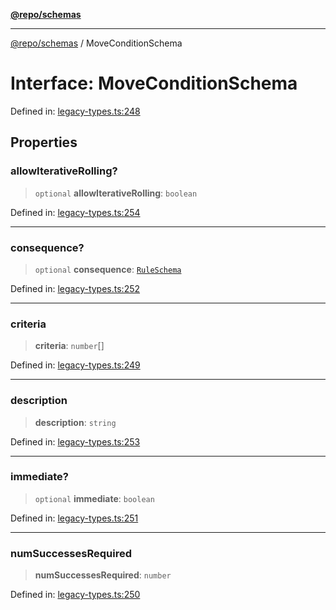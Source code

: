 [**@repo/schemas**](../README.md)

***

[@repo/schemas](../README.md) / MoveConditionSchema

# Interface: MoveConditionSchema

Defined in: [legacy-types.ts:248](https://github.com/alexqguo/drinking-board-game-v3/blob/1fd51bdd7d56dd7c938617f9ae2969ed8892dac1/packages/schemas/src/legacy-types.ts#L248)

## Properties

### allowIterativeRolling?

> `optional` **allowIterativeRolling**: `boolean`

Defined in: [legacy-types.ts:254](https://github.com/alexqguo/drinking-board-game-v3/blob/1fd51bdd7d56dd7c938617f9ae2969ed8892dac1/packages/schemas/src/legacy-types.ts#L254)

***

### consequence?

> `optional` **consequence**: [`RuleSchema`](../type-aliases/RuleSchema.md)

Defined in: [legacy-types.ts:252](https://github.com/alexqguo/drinking-board-game-v3/blob/1fd51bdd7d56dd7c938617f9ae2969ed8892dac1/packages/schemas/src/legacy-types.ts#L252)

***

### criteria

> **criteria**: `number`[]

Defined in: [legacy-types.ts:249](https://github.com/alexqguo/drinking-board-game-v3/blob/1fd51bdd7d56dd7c938617f9ae2969ed8892dac1/packages/schemas/src/legacy-types.ts#L249)

***

### description

> **description**: `string`

Defined in: [legacy-types.ts:253](https://github.com/alexqguo/drinking-board-game-v3/blob/1fd51bdd7d56dd7c938617f9ae2969ed8892dac1/packages/schemas/src/legacy-types.ts#L253)

***

### immediate?

> `optional` **immediate**: `boolean`

Defined in: [legacy-types.ts:251](https://github.com/alexqguo/drinking-board-game-v3/blob/1fd51bdd7d56dd7c938617f9ae2969ed8892dac1/packages/schemas/src/legacy-types.ts#L251)

***

### numSuccessesRequired

> **numSuccessesRequired**: `number`

Defined in: [legacy-types.ts:250](https://github.com/alexqguo/drinking-board-game-v3/blob/1fd51bdd7d56dd7c938617f9ae2969ed8892dac1/packages/schemas/src/legacy-types.ts#L250)
